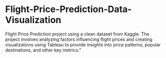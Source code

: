 # Flight-Price-Prediction-Data-Visualization
Flight Price Prediction project using a clean dataset from Kaggle. The project involves analyzing factors influencing flight prices and creating visualizations using Tableau to provide insights into price patterns, popular destinations, and other key metrics."
